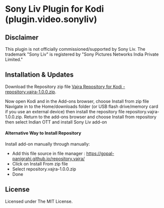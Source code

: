 # Sony Liv Plugin for Kodi (plugin.video.sonyliv)

## Disclaimer

This plugin is not officially commissioned/supported by Sony Liv.
The trademark "Sony Liv" is registered by "Sony Pictures Networks India Private Limited."

## Installation & Updates

Download the Repository zip file [Vajra Repository for Kodi - repository.vajra-1.0.0.zip](https://gopal-panigrahi.github.io/repository.vajra/repository.vajra-1.0.0.zip).

Now open Kodi and in the Add-ons browser, choose Install from zip file
Navigate in to the Home/downloads folder (or USB flash drive/memory card if you use an external device)
then install the repository file repository.vajra-1.0.0.zip.
Return to the add-ons browser and choose Install from repository
then select Indian OTT and install Sony Liv add-on

#### Alternative Way to Install Repository

Install add-on manually through manually:<br/>
- Add this file source in file manager : https://gopal-panigrahi.github.io/repository.vajra/
- Click on Install From zip file
- Select repository.vajra-1.0.0.zip
- Done

## License

Licensed under The MIT License.
